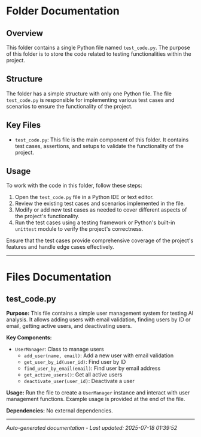 # Folder Documentation

## Overview
This folder contains a single Python file named `test_code.py`. The purpose of this folder is to store the code related to testing functionalities within the project.

## Structure
The folder has a simple structure with only one Python file. The file `test_code.py` is responsible for implementing various test cases and scenarios to ensure the functionality of the project.

## Key Files
- `test_code.py`: This file is the main component of this folder. It contains test cases, assertions, and setups to validate the functionality of the project.

## Usage
To work with the code in this folder, follow these steps:
1. Open the `test_code.py` file in a Python IDE or text editor.
2. Review the existing test cases and scenarios implemented in the file.
3. Modify or add new test cases as needed to cover different aspects of the project's functionality.
4. Run the test cases using a testing framework or Python's built-in `unittest` module to verify the project's correctness.

Ensure that the test cases provide comprehensive coverage of the project's features and handle edge cases effectively.

---

# Files Documentation

## test_code.py

**Purpose:** This file contains a simple user management system for testing AI analysis. It allows adding users with email validation, finding users by ID or email, getting active users, and deactivating users.

**Key Components:**
- `UserManager`: Class to manage users
  - `add_user(name, email)`: Add a new user with email validation
  - `get_user_by_id(user_id)`: Find user by ID
  - `find_user_by_email(email)`: Find user by email address
  - `get_active_users()`: Get all active users
  - `deactivate_user(user_id)`: Deactivate a user

**Usage:** Run the file to create a `UserManager` instance and interact with user management functions. Example usage is provided at the end of the file.

**Dependencies:** No external dependencies.

---
*Auto-generated documentation - Last updated: 2025-07-18 01:39:52*
